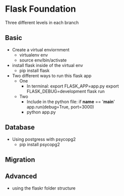 # Flask Foundation

Three different levels in each branch

## Basic
* Create a virtual enviornment
    * virtualenv env
    * source env/bin/activate
* install flask inside of the virtual env
    * pip install flask
* Two different ways to run this flask app
    * One
        * In terminal:
            export FLASK_APP=app.py
            export FLASK_DEBUG=development
            flask run
    * Two
        * Include in the python file:
            if __name__ == '__main__'
                app.run(debug=True, port=3000)
        * python app.py

## Database
* Using postgress with psycopg2
    * pip install psycopg2

## Migration

## Advanced
* using the flaskr folder structure
